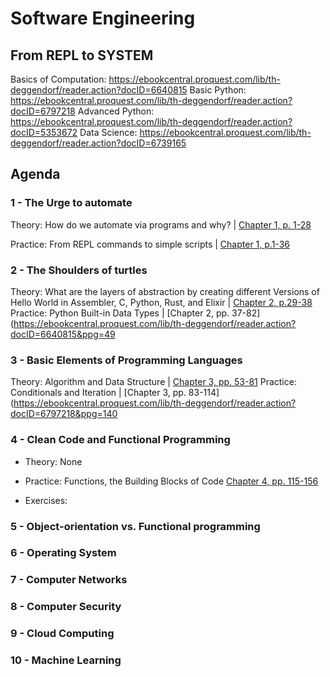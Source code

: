 # Software Engineering

## From REPL to SYSTEM

Basics of Computation: https://ebookcentral.proquest.com/lib/th-deggendorf/reader.action?docID=6640815
Basic Python: https://ebookcentral.proquest.com/lib/th-deggendorf/reader.action?docID=6797218
Advanced Python: https://ebookcentral.proquest.com/lib/th-deggendorf/reader.action?docID=5353672
Data Science: https://ebookcentral.proquest.com/lib/th-deggendorf/reader.action?docID=6739165

## Agenda



### 1 - The Urge to automate  

Theory: How do we automate via programs and why? | [Chapter 1, p. 1-28](https://ebookcentral.proquest.com/lib/th-deggendorf/reader.action?docID=6640815&ppg=21)                   

Practice: From REPL commands to simple scripts | [Chapter 1, p.1-36](https://ebookcentral.proquest.com/lib/th-deggendorf/reader.action?docID=6797218&ppg=26)

### 2 - The Shoulders of turtles                      

Theory: What are the layers of abstraction by creating different Versions of Hello World in Assembler, C, Python, Rust, and Elixir | [Chapter 2, p.29-38](https://ebookcentral.proquest.com/lib/th-deggendorf/reader.action?docID=6640815&ppg=49)
Practice: Python Built-in Data Types | [Chapter 2, pp. 37-82](https://ebookcentral.proquest.com/lib/th-deggendorf/reader.action?docID=6640815&ppg=49

### 3 - Basic Elements of Programming Languages

Theory: Algorithm and Data Structure | [Chapter 3, pp. 53-81](https://ebookcentral.proquest.com/lib/th-deggendorf/reader.action?docID=6640815&ppg=72) 
Practice: Conditionals and Iteration | [Chapter 3, pp. 83-114](https://ebookcentral.proquest.com/lib/th-deggendorf/reader.action?docID=6797218&ppg=140





### 4 - Clean Code and Functional Programming

- Theory: None

- Practice: Functions, the Building Blocks of Code [Chapter 4, pp. 115-156](https://ebookcentral.proquest.com/lib/th-deggendorf/reader.action?docID=6797218&ppg=140)
- Exercises:
  

### 5 - Object-orientation vs. Functional programming

### 6 - Operating System

### 7 - Computer Networks

### 8 - Computer Security

### 9 - Cloud Computing

### 10 - Machine Learning

